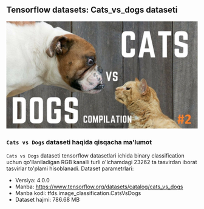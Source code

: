 ## Tensorflow datasets: Cats_vs_dogs dataseti

<p align="center">
  <img src="https://github.com/MisterFoziljon/CATS_vs_DOGS/blob/main/rasmlar/cats-vs-dogs.jpg" />
</p>

### ```Cats vs Dogs``` dataseti haqida qisqacha ma'lumot
```Cats vs Dogs``` dataseti tensorflow datasetlari ichida binary classification uchun qo'llaniladigan RGB kanalli turli o'lchamdagi 23262 ta tasvirdan iborat tasvirlar to'plami hisoblanadi. Dataset parametrlari:

* Versiya: 4.0.0 
* Manba: https://www.tensorflow.org/datasets/catalog/cats_vs_dogs
* Manba kodi: tfds.image_classification.CatsVsDogs
* Dataset hajmi: 786.68 MB 
